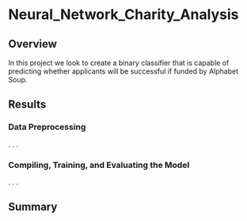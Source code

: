 # Neural_Network_Charity_Analysis
## Overview
In this project we look to create a binary classifier that is capable of predicting whether applicants will be successful if funded by Alphabet Soup.
## Results
### Data Preprocessing
.
.
.
### Compiling, Training, and Evaluating the Model
.
.
.
## Summary